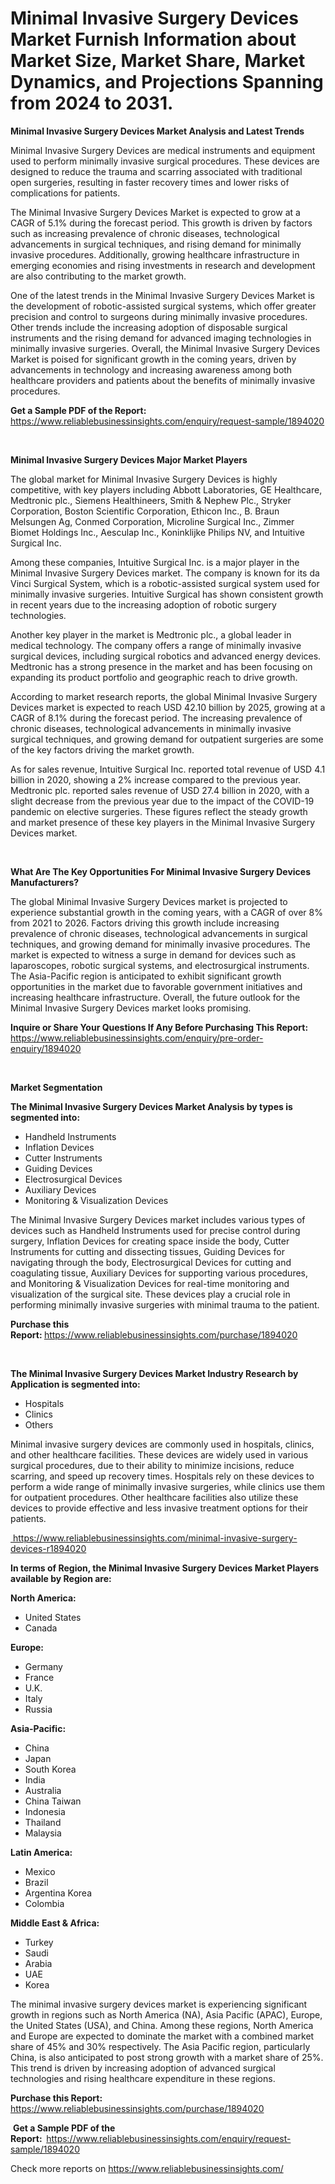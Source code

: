 <p><h1>Minimal Invasive Surgery Devices Market Furnish Information about Market Size, Market Share, Market Dynamics, and Projections Spanning from 2024 to 2031.</h1></p><p><strong>Minimal Invasive Surgery Devices Market Analysis and Latest Trends</strong></p>
<p><p>Minimal Invasive Surgery Devices are medical instruments and equipment used to perform minimally invasive surgical procedures. These devices are designed to reduce the trauma and scarring associated with traditional open surgeries, resulting in faster recovery times and lower risks of complications for patients.</p><p>The Minimal Invasive Surgery Devices Market is expected to grow at a CAGR of 5.1% during the forecast period. This growth is driven by factors such as increasing prevalence of chronic diseases, technological advancements in surgical techniques, and rising demand for minimally invasive procedures. Additionally, growing healthcare infrastructure in emerging economies and rising investments in research and development are also contributing to the market growth.</p><p>One of the latest trends in the Minimal Invasive Surgery Devices Market is the development of robotic-assisted surgical systems, which offer greater precision and control to surgeons during minimally invasive procedures. Other trends include the increasing adoption of disposable surgical instruments and the rising demand for advanced imaging technologies in minimally invasive surgeries. Overall, the Minimal Invasive Surgery Devices Market is poised for significant growth in the coming years, driven by advancements in technology and increasing awareness among both healthcare providers and patients about the benefits of minimally invasive procedures.</p></p>
<p><strong>Get a Sample PDF of the Report:&nbsp;</strong> <a href="https://www.reliablebusinessinsights.com/enquiry/request-sample/1894020">https://www.reliablebusinessinsights.com/enquiry/request-sample/1894020</a></p>
<p>&nbsp;</p>
<p><strong>Minimal Invasive Surgery Devices Major Market Players</strong></p>
<p><p>The global market for Minimal Invasive Surgery Devices is highly competitive, with key players including Abbott Laboratories, GE Healthcare, Medtronic plc., Siemens Healthineers, Smith & Nephew Plc., Stryker Corporation, Boston Scientific Corporation, Ethicon Inc., B. Braun Melsungen Ag, Conmed Corporation, Microline Surgical Inc., Zimmer Biomet Holdings Inc., Aesculap Inc., Koninklijke Philips NV, and Intuitive Surgical Inc.</p><p>Among these companies, Intuitive Surgical Inc. is a major player in the Minimal Invasive Surgery Devices market. The company is known for its da Vinci Surgical System, which is a robotic-assisted surgical system used for minimally invasive surgeries. Intuitive Surgical has shown consistent growth in recent years due to the increasing adoption of robotic surgery technologies.</p><p>Another key player in the market is Medtronic plc., a global leader in medical technology. The company offers a range of minimally invasive surgical devices, including surgical robotics and advanced energy devices. Medtronic has a strong presence in the market and has been focusing on expanding its product portfolio and geographic reach to drive growth.</p><p>According to market research reports, the global Minimal Invasive Surgery Devices market is expected to reach USD 42.10 billion by 2025, growing at a CAGR of 8.1% during the forecast period. The increasing prevalence of chronic diseases, technological advancements in minimally invasive surgical techniques, and growing demand for outpatient surgeries are some of the key factors driving the market growth.</p><p>As for sales revenue, Intuitive Surgical Inc. reported total revenue of USD 4.1 billion in 2020, showing a 2% increase compared to the previous year. Medtronic plc. reported sales revenue of USD 27.4 billion in 2020, with a slight decrease from the previous year due to the impact of the COVID-19 pandemic on elective surgeries. These figures reflect the steady growth and market presence of these key players in the Minimal Invasive Surgery Devices market.</p></p>
<p>&nbsp;</p>
<p><strong>What Are The Key Opportunities For Minimal Invasive Surgery Devices Manufacturers?</strong></p>
<p><p>The global Minimal Invasive Surgery Devices market is projected to experience substantial growth in the coming years, with a CAGR of over 8% from 2021 to 2026. Factors driving this growth include increasing prevalence of chronic diseases, technological advancements in surgical techniques, and growing demand for minimally invasive procedures. The market is expected to witness a surge in demand for devices such as laparoscopes, robotic surgical systems, and electrosurgical instruments. The Asia-Pacific region is anticipated to exhibit significant growth opportunities in the market due to favorable government initiatives and increasing healthcare infrastructure. Overall, the future outlook for the Minimal Invasive Surgery Devices market looks promising.</p></p>
<p><strong>Inquire or Share Your Questions If Any Before Purchasing This Report:</strong> <a href="https://www.reliablebusinessinsights.com/enquiry/pre-order-enquiry/1894020">https://www.reliablebusinessinsights.com/enquiry/pre-order-enquiry/1894020</a></p>
<p>&nbsp;</p>
<p><strong>Market Segmentation</strong></p>
<p><strong>The Minimal Invasive Surgery Devices Market Analysis by types is segmented into:</strong></p>
<p><ul><li>Handheld Instruments</li><li>Inflation Devices</li><li>Cutter Instruments</li><li>Guiding Devices</li><li>Electrosurgical Devices</li><li>Auxiliary Devices</li><li>Monitoring & Visualization Devices</li></ul></p>
<p><p>The Minimal Invasive Surgery Devices market includes various types of devices such as Handheld Instruments used for precise control during surgery, Inflation Devices for creating space inside the body, Cutter Instruments for cutting and dissecting tissues, Guiding Devices for navigating through the body, Electrosurgical Devices for cutting and coagulating tissue, Auxiliary Devices for supporting various procedures, and Monitoring & Visualization Devices for real-time monitoring and visualization of the surgical site. These devices play a crucial role in performing minimally invasive surgeries with minimal trauma to the patient.</p></p>
<p><strong>Purchase this Report:&nbsp;</strong><a href="https://www.reliablebusinessinsights.com/purchase/1894020">https://www.reliablebusinessinsights.com/purchase/1894020</a></p>
<p>&nbsp;</p>
<p><strong>The Minimal Invasive Surgery Devices Market Industry Research by Application is segmented into:</strong></p>
<p><ul><li>Hospitals</li><li>Clinics</li><li>Others</li></ul></p>
<p><p>Minimal invasive surgery devices are commonly used in hospitals, clinics, and other healthcare facilities. These devices are widely used in various surgical procedures, due to their ability to minimize incisions, reduce scarring, and speed up recovery times. Hospitals rely on these devices to perform a wide range of minimally invasive surgeries, while clinics use them for outpatient procedures. Other healthcare facilities also utilize these devices to provide effective and less invasive treatment options for their patients.</p></p>
<p><a href="https://www.reliablebusinessinsights.com/minimal-invasive-surgery-devices-r1894020">&nbsp;https://www.reliablebusinessinsights.com/minimal-invasive-surgery-devices-r1894020</a></p>
<p><strong>In terms of Region, the Minimal Invasive Surgery Devices Market Players available by Region are:</strong></p>
<p>
    <p> <strong> North America: </strong>
        <ul>
            <li>United States</li>
            <li>Canada</li>
        </ul>
        </p> 
    <p> <strong> Europe: </strong>
        <ul>
            <li>Germany</li>
            <li>France</li>
            <li>U.K.</li>
            <li>Italy</li>
            <li>Russia</li>
        </ul>
        </p> 
    <p> <strong> Asia-Pacific: </strong>
        <ul>
            <li>China</li>
            <li>Japan</li>
            <li>South Korea</li>
            <li>India</li>
            <li>Australia</li>
            <li>China Taiwan</li>
            <li>Indonesia</li>
            <li>Thailand</li>
            <li>Malaysia</li>
        </ul>
        </p> 
    <p> <strong> Latin America: </strong>
        <ul>
            <li>Mexico</li>
            <li>Brazil</li>
            <li>Argentina Korea</li>
            <li>Colombia</li>
        </ul>
        </p> 
    <p> <strong> Middle East & Africa: </strong>
        <ul>
            <li>Turkey</li>
            <li>Saudi</li>
            <li>Arabia</li>
            <li>UAE</li>
            <li>Korea</li>
        </ul>
    </p>
    </p>
<p><p>The minimal invasive surgery devices market is experiencing significant growth in regions such as North America (NA), Asia Pacific (APAC), Europe, the United States (USA), and China. Among these regions, North America and Europe are expected to dominate the market with a combined market share of 45% and 30% respectively. The Asia Pacific region, particularly China, is also anticipated to post strong growth with a market share of 25%. This trend is driven by increasing adoption of advanced surgical technologies and rising healthcare expenditure in these regions.</p></p>
<p><strong>Purchase this Report: </strong><a href="https://www.reliablebusinessinsights.com/purchase/1894020">https://www.reliablebusinessinsights.com/purchase/1894020</a></p>
<p>&nbsp;<strong>Get a Sample PDF of the Report:&nbsp;&nbsp;</strong><a href="https://www.reliablebusinessinsights.com/enquiry/request-sample/1894020">https://www.reliablebusinessinsights.com/enquiry/request-sample/1894020</a></p>
<p><strong></strong></p>
<p>Check more reports on <a href="https://www.reliablebusinessinsights.com/">https://www.reliablebusinessinsights.com/</a></p>